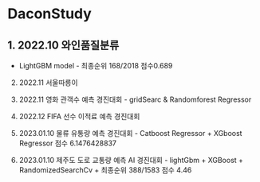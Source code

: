 # DaconStudy

## 1. 2022.10 와인품질분류 
- LightGBM model - 최종순위 168/2018 점수0.689

2. 2022.11 서울따릉이

3. 2022.11 영화 관객수 예측 경진대회 - gridSearc & Randomforest Regressor

4. 2022.12 FIFA 선수 이적료 예측 경진대회

5. 2023.01.10 물류 유통량 예측 경진대회 - Catboost Regressor + XGboost Regressor 점수 6.1476428837

6. 2023.01.10 제주도 도로 교통량 예측 AI 경진대회 - lightGbm + XGBoost + RandomizedSearchCv +  최종순위 388/1583 점수 4.46


